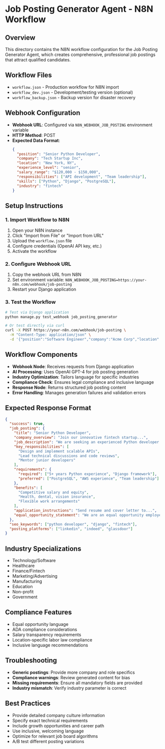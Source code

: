 # Job Posting Generator Agent - N8N Workflow

## Overview
This directory contains the N8N workflow configuration for the Job Posting Generator Agent, which creates comprehensive, professional job postings that attract qualified candidates.

## Workflow Files
- `workflow.json` - Production workflow for N8N import
- `workflow_dev.json` - Development/testing version (optional)
- `workflow_backup.json` - Backup version for disaster recovery

## Webhook Configuration
- **Webhook URL**: Configured via `N8N_WEBHOOK_JOB_POSTING` environment variable
- **HTTP Method**: POST
- **Expected Data Format**:
  ```json
  {
    "position": "Senior Python Developer",
    "company": "Tech Startup Inc",
    "location": "New York, NY",
    "experience_level": "senior",
    "salary_range": "$120,000 - $150,000",
    "responsibilities": ["API development", "Team leadership"],
    "skills": ["Python", "Django", "PostgreSQL"],
    "industry": "fintech"
  }
  ```

## Setup Instructions

### 1. Import Workflow to N8N
1. Open your N8N instance
2. Click "Import from File" or "Import from URL"
3. Upload the `workflow.json` file
4. Configure credentials (OpenAI API key, etc.)
5. Activate the workflow

### 2. Configure Webhook URL
1. Copy the webhook URL from N8N
2. Set environment variable: `N8N_WEBHOOK_JOB_POSTING=https://your-n8n.com/webhook/job-posting`
3. Restart your Django application

### 3. Test the Workflow
```bash
# Test via Django application
python manage.py test_webhook job_posting_generator

# Or test directly via curl
curl -X POST https://your-n8n.com/webhook/job-posting \
  -H "Content-Type: application/json" \
  -d '{"position":"Software Engineer","company":"Acme Corp","location":"Remote","experience_level":"mid"}'
```

## Workflow Components
- **Webhook Node**: Receives requests from Django application
- **AI Processing**: Uses OpenAI GPT-4 for job posting generation
- **Industry Optimization**: Tailors language for specific industries
- **Compliance Check**: Ensures legal compliance and inclusive language
- **Response Node**: Returns structured job posting content
- **Error Handling**: Manages generation failures and validation errors

## Expected Response Format
```json
{
  "success": true,
  "job_posting": {
    "title": "Senior Python Developer",
    "company_overview": "Join our innovative fintech startup...",
    "job_description": "We are seeking an experienced Python developer...",
    "key_responsibilities": [
      "Design and implement scalable APIs",
      "Lead technical discussions and code reviews",
      "Mentor junior developers"
    ],
    "requirements": {
      "required": ["5+ years Python experience", "Django framework"],
      "preferred": ["PostgreSQL", "AWS experience", "Team leadership"]
    },
    "benefits": [
      "Competitive salary and equity",
      "Health, dental, vision insurance",
      "Flexible work arrangements"
    ],
    "application_instructions": "Send resume and cover letter to...",
    "equal_opportunity_statement": "We are an equal opportunity employer..."
  },
  "seo_keywords": ["python developer", "django", "fintech"],
  "posting_platforms": ["linkedin", "indeed", "glassdoor"]
}
```

## Industry Specializations
- Technology/Software
- Healthcare
- Finance/Fintech
- Marketing/Advertising
- Manufacturing
- Education
- Non-profit
- Government

## Compliance Features
- Equal opportunity language
- ADA compliance considerations
- Salary transparency requirements
- Location-specific labor law compliance
- Inclusive language recommendations

## Troubleshooting
- **Generic postings**: Provide more company and role specifics
- **Compliance warnings**: Review generated content for bias
- **Missing requirements**: Ensure all mandatory fields are provided
- **Industry mismatch**: Verify industry parameter is correct

## Best Practices
- Provide detailed company culture information
- Specify exact technical requirements
- Include growth opportunities and career path
- Use inclusive, welcoming language
- Optimize for relevant job board algorithms
- A/B test different posting variations